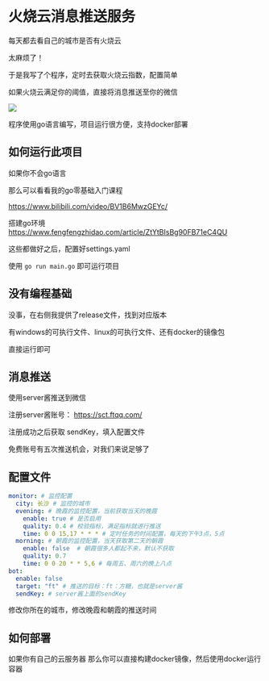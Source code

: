 # 火烧云消息推送服务

每天都去看自己的城市是否有火烧云

太麻烦了！

于是我写了个程序，定时去获取火烧云指数，配置简单

如果火烧云满足你的阈值，直接将消息推送至你的微信

![](https://image.fengfengzhidao.com/rj_10259001f2cfba6630b318de3b4d39ee065.png)


程序使用go语言编写，项目运行很方便，支持docker部署

## 如何运行此项目
如果你不会go语言

那么可以看看我的go零基础入门课程

https://www.bilibili.com/video/BV1B6MwzGEYc/

搭建go环境
https://www.fengfengzhidao.com/article/ZtYtBIsBg90FB71eC4QU

这些都做好之后，配置好settings.yaml

使用 `go run main.go` 即可运行项目


## 没有编程基础
没事，在右侧我提供了release文件，找到对应版本

有windows的可执行文件、linux的可执行文件、还有docker的镜像包

直接运行即可

## 消息推送
使用server酱推送到微信

注册server酱账号： https://sct.ftqq.com/

注册成功之后获取 sendKey，填入配置文件

免费账号有五次推送机会，对我们来说足够了

## 配置文件
```yaml
monitor: # 监控配置
  city: 长沙 # 监控的城市
  evening: # 晚霞的监控配置，当前获取当天的晚霞
    enable: true # 是否启用
    quality: 0.4 # 校验指标，满足指标就进行推送
    time: 0 0 15,17 * * * # 定时任务的时间配置，每天的下午3点，5点
  morning: # 朝霞的监控配置，当天获取第二天的朝霞
    enable: false  # 朝霞很多人都起不来，默认不获取
    quality: 0.7
    time: 0 0 20 * * 5,6 # 每周五、周六的晚上八点
bot:
  enable: false
  target: "ft" # 推送的目标：ft：方糖，也就是server酱
  sendKey: # server酱上面的sendKey
```
修改你所在的城市，修改晚霞和朝霞的推送时间


## 如何部署
如果你有自己的云服务器
那么你可以直接构建docker镜像，然后使用docker运行容器